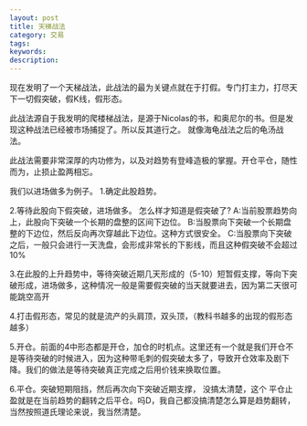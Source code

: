 ```yaml
---
layout: post
title: 天梯战法
category: 交易
tags: 
keywords: 
description: 
---
```




现在发明了一个天梯战法，此战法的最为关键点就在于打假。专门打主力，打尽天下一切假突破，假K线，假形态。

此战法源自于我发明的爬楼梯战法，是源于Nicolas的书，和奥尼尔的书。但是发现这种战法已经被市场捕捉了。所以反其道行之。
就像海龟战法之后的龟汤战法。

此战法需要非常深厚的内功修为，以及对趋势有登峰造极的掌握。开仓平仓，随性而为，止损止盈两相忘。

我们以进场做多为例子。
1.确定此股趋势。

2.等待此股向下假突破，进场做多。
怎么样才知道是假突破了?
A:当前股票趋势向上，此股向下突破一个长期的盘整的区间下边位。
B:当股票向下突破一个长期盘整的下边位，然后反向再次穿越此下边位。这种方式很安全。
C:当股票向下突破之后，一般只会进行一天洗盘，会形成非常长的下影线，而且这种假突破不会超过10%

3.在此股的上升趋势中，等待突破近期几天形成的（5-10）短暂假支撑，等向下突破形成，进场做多，这种情况一般是需要假突破的当天就要进去，因为第二天很可能跳空高开

4.打击假形态，常见的就是流产的头肩顶，双头顶，（教科书越多的出现的假形态越多）

5.开仓。前面的4中形态都是开仓，加仓的时机点。这里还有一个就是我们开仓不是等待突破的时候进入，因为这种带毛刺的假突破太多了，导致开仓效率及剧下降。我们的做法是等待突破真正完成之后用价钱来换取位置。

6.平仓。突破短期阻挡，然后再次向下突破近期支撑，
没搞太清楚，这个
平仓止盈就是在当前趋势的翻转之后平仓。吗D，我自己都没搞清楚怎么算是趋势翻转，当然按照道氏理论来说，我当然清楚。



